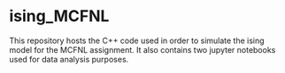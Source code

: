 # ising_MCFNL
This repository hosts the C++ code used in order to simulate the ising model for the MCFNL assignment. It also contains two jupyter notebooks used for data analysis purposes.
